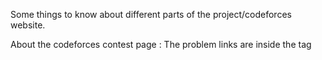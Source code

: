 Some things to know about different parts of the project/codeforces website.

About the codeforces contest page :
The problem links are inside the tag <td class="id">
